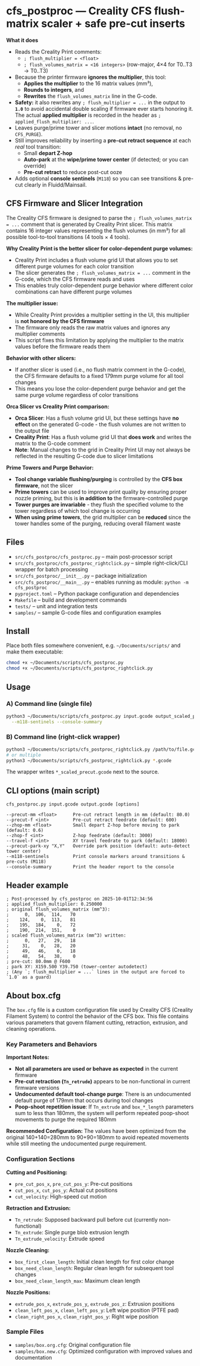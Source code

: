 # cfs_postproc — Creality CFS flush-matrix scaler + safe pre-cut inserts

**What it does**
- Reads the Creality Print comments:
  - `; flush_multiplier = <float>`
  - `; flush_volumes_matrix = <16 integers>` (row-major, 4×4 for T0..T3 → T0..T3)
- Because the printer firmware **ignores the multiplier**, this tool:
  - **Applies the multiplier** to the 16 matrix values (mm³),
  - **Rounds to integers**, and
  - **Rewrites** the `flush_volumes_matrix` line in the G-code.
- **Safety:** it also rewrites any `; flush_multiplier = ...` in the output to **`1.0`**
  to avoid accidental double scaling if firmware ever starts honoring it. The actual
  **applied multiplier** is recorded in the header as `; applied_flush_multiplier: ...`.
- Leaves purge/prime tower and slicer motions **intact** (no removal, no `CFS_PURGE`).
- Still improves reliability by inserting a **pre-cut retract sequence** at each *real* tool transition:
  - Small **depart Z-hop**
  - **Auto-park** at the **wipe/prime tower center** (if detected; or you can override)
  - **Pre-cut retract** to reduce post-cut ooze
- Adds optional **console sentinels** (`M118`) so you can see transitions & pre-cut clearly in Fluidd/Mainsail.

## CFS Firmware and Slicer Integration

The Creality CFS firmware is designed to parse the `; flush_volumes_matrix = ...` comment that is generated by Creality Print slicer. This matrix contains 16 integer values representing the flush volumes (in mm³) for all possible tool-to-tool transitions (4 tools × 4 tools).

**Why Creality Print is the better slicer for color-dependent purge volumes:**
- Creality Print includes a flush volume grid UI that allows you to set different purge volumes for each color transition
- The slicer generates the `; flush_volumes_matrix = ...` comment in the G-code, which the CFS firmware reads and uses
- This enables truly color-dependent purge behavior where different color combinations can have different purge volumes

**The multiplier issue:**
- While Creality Print provides a multiplier setting in the UI, this multiplier is **not honored by the CFS firmware**
- The firmware only reads the raw matrix values and ignores any multiplier comments
- This script fixes this limitation by applying the multiplier to the matrix values before the firmware reads them

**Behavior with other slicers:**
- If another slicer is used (i.e., no flush matrix comment in the G-code), the CFS firmware defaults to a fixed 179mm purge volume for all tool changes
- This means you lose the color-dependent purge behavior and get the same purge volume regardless of color transitions

**Orca Slicer vs Creality Print comparison:**
- **Orca Slicer**: Has a flush volume grid UI, but these settings have **no effect** on the generated G-code - the flush volumes are not written to the output file
- **Creality Print**: Has a flush volume grid UI that **does work** and writes the matrix to the G-code comment
- **Note**: Manual changes to the grid in Creality Print UI may not always be reflected in the resulting G-code due to slicer limitations

**Prime Towers and Purge Behavior:**
- **Tool change variable flushing/purging** is controlled by the **CFS box firmware**, not the slicer
- **Prime towers** can be used to improve print quality by ensuring proper nozzle priming, but this is **in addition to** the firmware-controlled purge
- **Tower purges are invariable** - they flush the specified volume to the tower regardless of which tool change is occurring
- **When using prime towers**, the grid multiplier can be **reduced** since the tower handles some of the purging, reducing overall filament waste

## Files
- `src/cfs_postproc/cfs_postproc.py` – main post-processor script
- `src/cfs_postproc/cfs_postproc_rightclick.py` – simple right-click/CLI wrapper for batch processing
- `src/cfs_postproc/__init__.py` – package initialization
- `src/cfs_postproc/__main__.py` – enables running as module: `python -m cfs_postproc`
- `pyproject.toml` – Python package configuration and dependencies
- `Makefile` – build and development commands
- `tests/` – unit and integration tests
- `samples/` – sample G-code files and configuration examples

## Install
Place both files somewhere convenient, e.g. `~/Documents/scripts/` and make them executable:
```bash
chmod +x ~/Documents/scripts/cfs_postproc.py
chmod +x ~/Documents/scripts/cfs_postproc_rightclick.py
```

## Usage
### A) Command line (single file)
```bash
python3 ~/Documents/scripts/cfs_postproc.py input.gcode output_scaled_precut.gcode \
  --m118-sentinels --console-summary
```

### B) Command line (right-click wrapper)
```bash
python3 ~/Documents/scripts/cfs_postproc_rightclick.py /path/to/file.gcode
# or multiple
python3 ~/Documents/scripts/cfs_postproc_rightclick.py *.gcode
```
The wrapper writes `*_scaled_precut.gcode` next to the source.

## CLI options (main script)
```
cfs_postproc.py input.gcode output.gcode [options]

--precut-mm <float>      Pre-cut retract length in mm (default: 80.0)
--precut-f <int>         Pre-cut retract feedrate (default: 600)
--zhop-mm <float>        Small depart Z-hop before moving to park (default: 0.6)
--zhop-f <int>           Z-hop feedrate (default: 3000)
--travel-f <int>         XY travel feedrate to park (default: 18000)
--precut-park-xy "X,Y"   Override park position (default: auto-detect tower center)
--m118-sentinels         Print console markers around transitions & pre-cuts (M118)
--console-summary        Print the header report to the console
```

## Header example
```
; Post-processed by cfs_postproc on 2025-10-01T12:34:56
; applied_flush_multiplier: 0.250000
; original flush_volumes_matrix (mm^3):
;      0,  106,  114,   70
;    124,    0,  113,   81
;    195,  184,    0,   72
;    190,  214,  151,    0
; scaled flush_volumes_matrix (mm^3) written:
;      0,   27,   29,   18
;     31,    0,   28,   20
;     49,   46,    0,   18
;     48,   54,   38,    0
; pre-cut: 80.0mm @ F600
; park XY: X159.500 Y39.750 (tower-center autodetect)
; (Any `; flush_multiplier = ...` lines in the output are forced to `1.0` as a guard)
```

## About box.cfg

The `box.cfg` file is a custom configuration file used by Creality CFS (Creality Filament System) to control the behavior of the CFS box. This file contains various parameters that govern filament cutting, retraction, extrusion, and cleaning operations.

### Key Parameters and Behaviors

**Important Notes:**
- **Not all parameters are used or behave as expected** in the current firmware
- **Pre-cut retraction (`Tn_retrude`)** appears to be non-functional in current firmware versions
- **Undocumented default tool-change purge**: There is an undocumented default purge of 179mm that occurs during tool changes
- **Poop-shoot repetition issue**: If `Tn_extrude` and `box_*_length` parameters sum to less than 180mm, the system will perform repeated poop-shoot movements to purge the required 180mm

**Recommended Configuration:**
The values have been optimized from the original 140+140=280mm to 90+90=180mm to avoid repeated movements while still meeting the undocumented purge requirement.

### Configuration Sections

**Cutting and Positioning:**
- `pre_cut_pos_x`, `pre_cut_pos_y`: Pre-cut positions
- `cut_pos_x`, `cut_pos_y`: Actual cut positions
- `cut_velocity`: High-speed cut motion

**Retraction and Extrusion:**
- `Tn_retrude`: Supposed backward pull before cut (currently non-functional)
- `Tn_extrude`: Single purge blob extrusion length
- `Tn_extrude_velocity`: Extrude speed

**Nozzle Cleaning:**
- `box_first_clean_length`: Initial clean length for first color change
- `box_need_clean_length`: Regular clean length for subsequent tool changes
- `box_need_clean_length_max`: Maximum clean length

**Nozzle Positions:**
- `extrude_pos_x`, `extrude_pos_y`, `extrude_pos_z`: Extrusion positions
- `clean_left_pos_x`, `clean_left_pos_y`: Left wipe position (PTFE pad)
- `clean_right_pos_x`, `clean_right_pos_y`: Right wipe position

### Sample Files
- `samples/box.org.cfg`: Original configuration file
- `samples/box.new.cfg`: Optimized configuration with improved values and documentation

